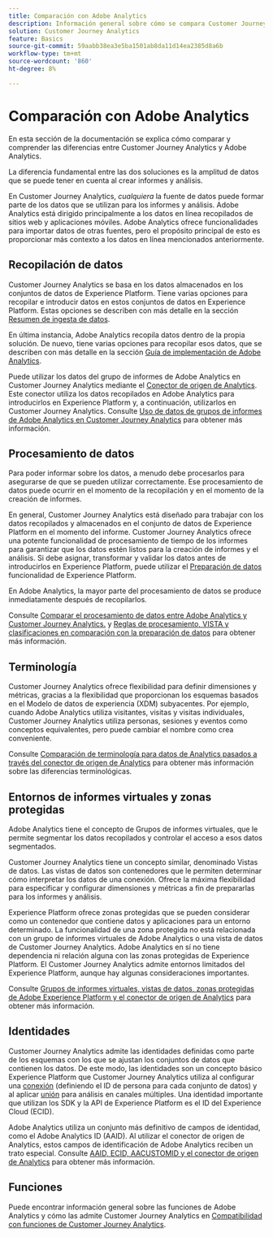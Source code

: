 ```yaml
---
title: Comparación con Adobe Analytics
description: Información general sobre cómo se compara Customer Journey Analytics con Adobe Analytics.
solution: Customer Journey Analytics
feature: Basics
source-git-commit: 59aabb38ea3e5ba1501ab8da11d14ea2385d8a6b
workflow-type: tm+mt
source-wordcount: '860'
ht-degree: 8%

---
```


# Comparación con Adobe Analytics

En esta sección de la documentación se explica cómo comparar y comprender las diferencias entre Customer Journey Analytics y Adobe Analytics.

La diferencia fundamental entre las dos soluciones es la amplitud de datos que se puede tener en cuenta al crear informes y análisis.

En Customer Journey Analytics, *cualquiera* la fuente de datos puede formar parte de los datos que se utilizan para los informes y análisis. Adobe Analytics está dirigido principalmente a los datos en línea recopilados de sitios web y aplicaciones móviles. Adobe Analytics ofrece funcionalidades para importar datos de otras fuentes, pero el propósito principal de esto es proporcionar más contexto a los datos en línea mencionados anteriormente.

## Recopilación de datos

Customer Journey Analytics se basa en los datos almacenados en los conjuntos de datos de Experience Platform. Tiene varias opciones para recopilar e introducir datos en estos conjuntos de datos en Experience Platform. Estas opciones se describen con más detalle en la sección [Resumen de ingesta de datos](https://experienceleague.adobe.com/docs/analytics-platform/using/cja-data-ingestion/data-ingestion.html?lang=en).

En última instancia, Adobe Analytics recopila datos dentro de la propia solución. De nuevo, tiene varias opciones para recopilar esos datos, que se describen con más detalle en la sección [Guía de implementación de Adobe Analytics](https://experienceleague.adobe.com/docs/analytics/implementation/home.html?lang=es).

Puede utilizar los datos del grupo de informes de Adobe Analytics en Customer Journey Analytics mediante el [Conector de origen de Analytics](https://experienceleague.adobe.com/docs/experience-platform/sources/ui-tutorials/create/adobe-applications/analytics.html?lang=es). Este conector utiliza los datos recopilados en Adobe Analytics para introducirlos en Experience Platform y, a continuación, utilizarlos en Customer Journey Analytics. Consulte [Uso de datos de grupos de informes de Adobe Analytics en Customer Journey Analytics](https://experienceleague.adobe.com/docs/analytics-platform/using/compare-aa-cja/cja-aa-comparison/aa-data-in-cja.html?lang=es) para obtener más información.


## Procesamiento de datos

Para poder informar sobre los datos, a menudo debe procesarlos para asegurarse de que se pueden utilizar correctamente. Ese procesamiento de datos puede ocurrir en el momento de la recopilación y en el momento de la creación de informes.

En general, Customer Journey Analytics está diseñado para trabajar con los datos recopilados y almacenados en el conjunto de datos de Experience Platform en el momento del informe. Customer Journey Analytics ofrece una potente funcionalidad de procesamiento de tiempo de los informes para garantizar que los datos estén listos para la creación de informes y el análisis. Si debe asignar, transformar y validar los datos antes de introducirlos en Experience Platform, puede utilizar el [Preparación de datos](https://experienceleague.adobe.com/docs/experience-platform/data-prep/home.html?lang=es) funcionalidad de Experience Platform.

En Adobe Analytics, la mayor parte del procesamiento de datos se produce inmediatamente después de recopilarlos.

Consulte [Comparar el procesamiento de datos entre Adobe Analytics y Customer Journey Analytics.](data-processing-comparisons.md) y [Reglas de procesamiento, VISTA y clasificaciones en comparación con la preparación de datos](https://experienceleague.adobe.com/docs/analytics-platform/using/compare-aa-cja/cja-aa-comparison/pr-vista-dataprep.html?lang=es) para obtener más información.


## Terminología

Customer Journey Analytics ofrece flexibilidad para definir dimensiones y métricas, gracias a la flexibilidad que proporcionan los esquemas basados en el Modelo de datos de experiencia (XDM) subyacentes. Por ejemplo, cuando Adobe Analytics utiliza visitantes, visitas y visitas individuales, Customer Journey Analytics utiliza personas, sesiones y eventos como conceptos equivalentes, pero puede cambiar el nombre como crea conveniente.

Consulte [Comparación de terminología para datos de Analytics pasados a través del conector de origen de Analytics](https://experienceleague.adobe.com/docs/analytics-platform/using/compare-aa-cja/cja-aa-comparison/terminology.html?lang=en) para obtener más información sobre las diferencias terminológicas.


## Entornos de informes virtuales y zonas protegidas

Adobe Analytics tiene el concepto de Grupos de informes virtuales, que le permite segmentar los datos recopilados y controlar el acceso a esos datos segmentados.

Customer Journey Analytics tiene un concepto similar, denominado Vistas de datos. Las vistas de datos son contenedores que le permiten determinar cómo interpretar los datos de una conexión. Ofrece la máxima flexibilidad para especificar y configurar dimensiones y métricas a fin de prepararlas para los informes y análisis.

Experience Platform ofrece zonas protegidas que se pueden considerar como un contenedor que contiene datos y aplicaciones para un entorno determinado. La funcionalidad de una zona protegida no está relacionada con un grupo de informes virtuales de Adobe Analytics o una vista de datos de Customer Journey Analytics. Adobe Analytics en sí no tiene dependencia ni relación alguna con las zonas protegidas de Experience Platform. El Customer Journey Analytics admite entornos limitados del Experience Platform, aunque hay algunas consideraciones importantes.

Consulte [Grupos de informes virtuales, vistas de datos, zonas protegidas de Adobe Experience Platform y el conector de origen de Analytics](https://experienceleague.adobe.com/docs/analytics-platform/using/compare-aa-cja/cja-aa-comparison/vrs-dataview-sandbox-adc.html?lang=es) para obtener más información.


## Identidades

Customer Journey Analytics admite las identidades definidas como parte de los esquemas con los que se ajustan los conjuntos de datos que contienen los datos. De este modo, las identidades son un concepto básico Experience Platform que Customer Journey Analytics utiliza al configurar una [conexión](../../connections/overview.md) (definiendo el ID de persona para cada conjunto de datos) y al aplicar [unión](../../stitching/overview.md) para análisis en canales múltiples. Una identidad importante que utilizan los SDK y la API de Experience Platform es el ID del Experience Cloud (ECID).

Adobe Analytics utiliza un conjunto más definitivo de campos de identidad, como el Adobe Analytics ID (AAID). Al utilizar el conector de origen de Analytics, estos campos de identificación de Adobe Analytics reciben un trato especial. Consulte [AAID, ECID, AACUSTOMID y el conector de origen de Analytics](https://experienceleague.adobe.com/docs/analytics-platform/using/compare-aa-cja/cja-aa-comparison/aaid-ecid-adc.html?lang=en) para obtener más información.


## Funciones

Puede encontrar información general sobre las funciones de Adobe Analytics y cómo las admite Customer Journey Analytics en [Compatibilidad con funciones de Customer Journey Analytics](https://experienceleague.adobe.com/docs/analytics-platform/using/compare-aa-cja/cja-aa-comparison/cja-aa.html?lang=en).





